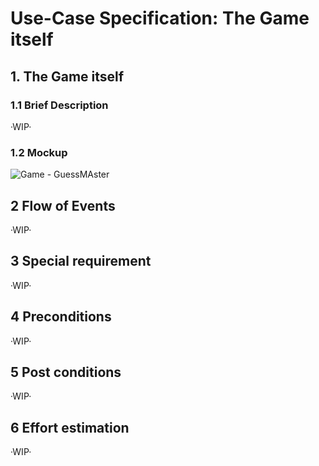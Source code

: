 # Use-Case Specification: The Game itself

## 1. The Game itself

### 1.1 Brief Description

·WIP·

### 1.2 Mockup

![Game - GuessMAster](https://user-images.githubusercontent.com/62339676/197514378-c540e0fe-5ea0-4e44-860c-07fdc3ed95ac.png)

## 2 Flow of Events

·WIP·

## 3 Special requirement

·WIP·

## 4 Preconditions

·WIP·

## 5 Post conditions  

·WIP·

## 6 Effort estimation 

·WIP·
